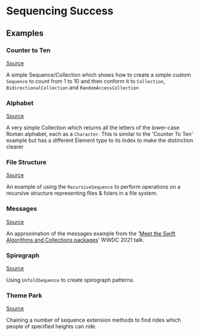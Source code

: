 
# Sequencing Success

## Examples

### Counter to Ten
[Source](Sources/Examples/CounterToTenExample.swift)

A simple Sequence/Collection which shows how to create a simple custom `Sequence` to count from 1 to 10 and then conform it to `Collection`, `BidirectionalCollection` and `RandomAccessCollection`


### Alphabet
[Source](Sources/Examples/AlphabetExample.swift)

A very simple Collection which returns all the letters of the lower-case Roman alphabet, each as a `Character`.
This is similar to the 'Counter To Ten' example but has a different Element type to its Index to make the distinction clearer


### File Structure
[Source](Sources/Examples/FileStructureExample.swift)

An example of using the `RecursiveSequence` to perform operations on a recursive structure representing files & folers in a file system.


### Messages
[Source](Sources/Examples/MessagesExample.swift)

An approximation of the messages example from the '[Meet the Swift Algorithms and Collections packages](https://developer.apple.com/wwdc21/10256)' WWDC 2021 talk.

### Spirograph
[Source](Sources/Examples/FileStructureExample.swift)

Using `UnfoldSequence` to create spirograph patterns.

### Theme Park
[Source](Sources/Examples/ThemeParkExample.swift)

Chaining a number of sequence extension methods to find rides which people of specified heights can ride.
